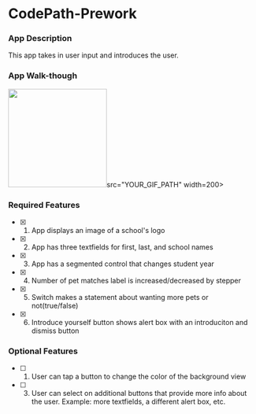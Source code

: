 # CodePath-Prework
### App Description

This app takes in user input and introduces the user.

### App Walk-though

<img src="https://user-images.githubusercontent.com/49411882/216862046-f6d28111-56ea-4143-8fb1-95c2a553f542.gif" width=200>src="YOUR_GIF_PATH" width=200>
### Required Features

- [x] 1. App displays an image of a school's logo
- [x] 2. App has three textfields for first, last, and school names
- [x] 3. App has a segmented control that changes student year
- [x] 4. Number of pet matches label is increased/decreased by stepper
- [x] 5. Switch makes a statement about wanting more pets or not(true/false) 
- [x] 6. Introduce yourself button shows alert box with an introduciton and dismiss button

### Optional Features

- [ ] 1. User can tap a button to change the color of the background view
- [ ] 3. User can select on additional buttons that provide more info about the user. Example: more textfields, a different alert box, etc.
